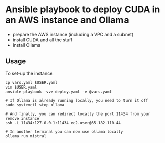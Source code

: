# Ansible playbook to deploy CUDA in an AWS instance and Ollama

- prepare the AWS instance (including a VPC and a subnet)
- install CUDA and all the stuff
- install Ollama

## Usage

To set-up the instance:

```
cp vars.yaml $USER.yaml
vim $USER.yaml
ansible-playbook -vvv deploy.yaml -e @vars.yaml

# If Ollama is already running locally, you need to turn it off
sudo systemctl stop ollama

# And finally, you can redirect locally the port 11434 from your remove instance
ssh -L 11434:127.0.0.1:11434 ec2-user@35.182.110.44

# In another terminal you can now use ollama locally
ollama run mistral
```
